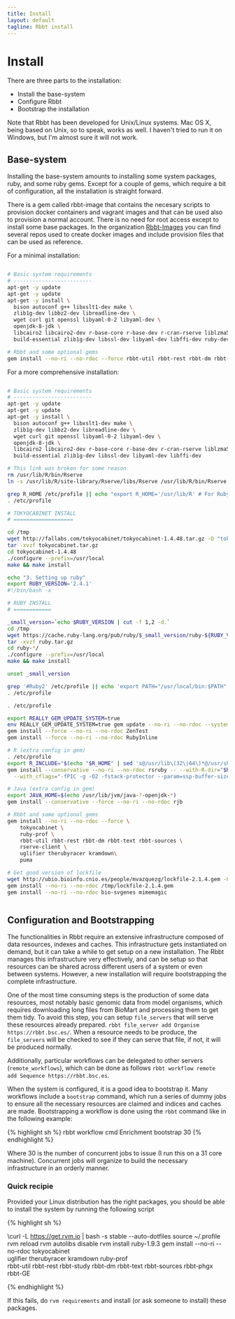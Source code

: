 ```yaml
---
title: Install
layout: default
tagline: Rbbt install
---
```


# Install

There are three parts to the installation:

* Install the base-system
* Configure Rbbt
* Bootstrap the installation

Note that Rbbt has been developed for Unix/Linux systems. Mac OS X, being based
on Unix, so to speak, works as well. I haven't tried to run it on Windows, but
I'm almost sure it will not work.

## Base-system

Installing the base-system amounts to installing some system packages, ruby,
and some ruby gems. Except for a couple of gems, which require a bit of
configuration, all the installation is straight forward.  

There is a gem called rbbt-image that contains the necesary scripts to
provision docker containers and vagrant images and that can be used also to
provision a normal account. There is no need for root access except to install
some base packages. In the organization [Rbbt-Images](https://github.com/Rbbt-Images) 
you can find several repos used to create docker images and include provision
files that can be used as reference.

For a minimal installation:

```bash

# Basic system requirements
# -------------------------
apt-get -y update
apt-get -y update
apt-get -y install \
  bison autoconf g++ libxslt1-dev make \
  zlib1g-dev libbz2-dev libreadline-dev \
  wget curl git openssl libyaml-0-2 libyaml-dev \
  openjdk-8-jdk \
  libcairo2 libcairo2-dev r-base-core r-base-dev r-cran-rserve liblzma5 liblzma-dev libcurl4-openssl-dev \
  build-essential zlib1g-dev libssl-dev libyaml-dev libffi-dev ruby-dev ruby-tokyocabinet

# Rbbt and some optional gems
gem install --no-ri --no-rdoc --force rbbt-util rbbt-rest rbbt-dm rbbt-sources 

```


For a more comprehensive installation:

```bash

# Basic system requirements
# -------------------------
apt-get -y update
apt-get -y update
apt-get -y install \
  bison autoconf g++ libxslt1-dev make \
  zlib1g-dev libbz2-dev libreadline-dev \
  wget curl git openssl libyaml-0-2 libyaml-dev \
  openjdk-8-jdk \
  libcairo2 libcairo2-dev r-base-core r-base-dev r-cran-rserve liblzma5 liblzma-dev libcurl4-openssl-dev \
  build-essential zlib1g-dev libssl-dev libyaml-dev libffi-dev

# This link was broken for some reason
rm /usr/lib/R/bin/Rserve
ln -s /usr/lib/R/site-library/Rserve/libs/Rserve /usr/lib/R/bin/Rserve

grep R_HOME /etc/profile || echo "export R_HOME='/usr/lib/R' # For Ruby's RSRuby gem" >> /etc/profile
. /etc/profile

# TOKYOCABINET INSTALL
# ===================

cd /tmp
wget http://fallabs.com/tokyocabinet/tokyocabinet-1.4.48.tar.gz -O "tokyocabinet.tar.gz"
tar -xvzf tokyocabinet.tar.gz
cd tokyocabinet-1.4.48
./configure --prefix=/usr/local
make && make install

echo "3. Setting up ruby"
export RUBY_VERSION='2.4.1'
#!/bin/bash -x

# RUBY INSTALL
# ============

_small_version=`echo $RUBY_VERSION | cut -f 1,2 -d.`
cd /tmp
wget https://cache.ruby-lang.org/pub/ruby/$_small_version/ruby-${RUBY_VERSION}.tar.gz -O "ruby.tar.gz"
tar -xvzf ruby.tar.gz
cd ruby-*/
./configure --prefix=/usr/local
make && make install

unset _small_version

grep '#Ruby2' /etc/profile || echo 'export PATH="/usr/local/bin:$PATH" #Ruby2' >> /etc/profile
. /etc/profile

. /etc/profile

export REALLY_GEM_UPDATE_SYSTEM=true
env REALLY_GEM_UPDATE_SYSTEM=true gem update --no-ri --no-rdoc --system
gem install --force --no-ri --no-rdoc ZenTest
gem install --force --no-ri --no-rdoc RubyInline

# R (extra config in gem)
. /etc/profile
export R_INCLUDE="$(echo "$R_HOME" | sed 's@/usr/lib\(32\|64\)*@/usr/share@')/include"
gem install --conservative --no-ri --no-rdoc rsruby -- --with-R-dir="$R_HOME" --with-R-include="$R_INCLUDE" \
  --with_cflags="-fPIC -g -O2 -fstack-protector --param=ssp-buffer-size=4 -Wformat -Wall -fno-strict-aliasing"

# Java (extra config in gem)
export JAVA_HOME=$(echo /usr/lib/jvm/java-?-openjdk-*)
gem install --conservative --force --no-ri --no-rdoc rjb

# Rbbt and some optional gems
gem install --no-ri --no-rdoc --force \
    tokyocabinet \
    ruby-prof \
    rbbt-util rbbt-rest rbbt-dm rbbt-text rbbt-sources \
    rserve-client \
    uglifier therubyracer kramdown\
    puma

# Get good version of lockfile
wget http://ubio.bioinfo.cnio.es/people/mvazquezg/lockfile-2.1.4.gem -O /tmp/lockfile-2.1.4.gem
gem install --no-ri --no-rdoc /tmp/lockfile-2.1.4.gem
gem install --no-ri --no-rdoc bio-svgenes mimemagic



```

## Configuration and Bootstrapping

The functionalities in Rbbt require an extensive infrastructure composed of
data resources, indexes and caches. This infrastructure gets instantiated on
demand, but it can take a while to get setup on a new installation. The Rbbt
manages this infrastructure very effectively, and can be setup so that
resources can be shared across different users of a system or even between
systems. However, a new installation will require bootstrapping the complete
infrastructure.

One of the most time consuming steps is the production of some data resources,
most notably basic genomic data from model organisms, which requires
downloading long files from BioMart and processing them to get them tidy. To
avoid this step, you can setup `file_servers` that will serve these resources
already prepared. `rbbt file_server add Organism https://rbbt.bsc.es/`.
When a resource needs to be produce, the `file_servers` will be checked to see
if they can serve that file, if not, it will be produced normally.

Additionally, particular workflows can be delegated to other servers
(`remote_workflows`), which can be done as follows `rbbt workflow remote add
Sequence https://rbbt.bsc.es`.

When the system is configured, it is a good idea to bootstrap it. Many
workflows include a `bootstrap` command, which run a series of dummy jobs to
ensure all the necessary resources are claimed and indices and caches are made.
Bootstrapping a workflow is done using the `rbbt` command like in the following
example:

{% highlight sh %}
rbbt workflow cmd Enrichment bootstrap 30
{% endhighlight %}

Where 30 is the number of concurrent jobs to issue (I run this on a 31 core
machine). Concurrent jobs will organize to build the necessary infrastructure
in an orderly manner.

### Quick recipie

Provided your Linux distribution has the right packages, you should be able to
install the system by running the following script

{% highlight sh %}

\curl -L https://get.rvm.io | bash -s stable --auto-dotfiles
source ~/.profile
rvm reload
rvm autolibs disable
rvm install ruby-1.9.3
gem install --no-ri --no-rdoc tokyocabinet \
  uglifier therubyracer kramdown ruby-prof \
  rbbt-util rbbt-rest rbbt-study rbbt-dm rbbt-text rbbt-sources rbbt-phgx rbbt-GE 

{% endhighlight %}

If this fails, do `rvm requirements` and install (or ask someone to install)
these packages.
